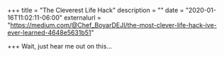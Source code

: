 +++
title = "The Cleverest Life Hack"
description = ""
date = "2020-01-16T11:02:11-06:00"
externalurl = "https://medium.com/@Chef_BoyarDEJI/the-most-clever-life-hack-ive-ever-learned-4648e5631b51"

+++
Wait, just hear me out on this…

